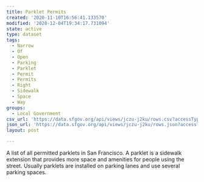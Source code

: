```yaml
---
title: Parklet Permits
created: '2020-11-10T16:56:41.133570'
modified: '2020-12-04T19:34:17.731094'
state: active
type: dataset
tags:
  - Narrow
  - Of
  - Open
  - Parking
  - Parklet
  - Permit
  - Permits
  - Right
  - Sidewalk
  - Space
  - Way
groups:
  - Local Government
csv_url: 'https://data.sfgov.org/api/views/jczu-j2ku/rows.csv?accessType=DOWNLOAD'
json_url: 'https://data.sfgov.org/api/views/jczu-j2ku/rows.json?accessType=DOWNLOAD'
layout: post

---
```

A list of all permitted parklets in San Francisco. A parklet is a sidewalk extension that provides more space and amenities for people using the street. Usually parklets are installed on parking lanes and use several parking spaces.
